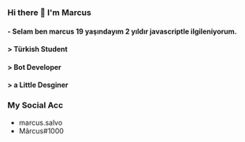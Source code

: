 ### Hi there 👋 I'm Marcus

#### - Selam ben marcus 19 yaşındayım 2 yıldır javascriptle ilgileniyorum. 

#### > Türkish Student 
#### > Bot Developer 
#### > a Little Desginer 

### My Social Acc
- marcus.salvo
- Mârcus#1000

